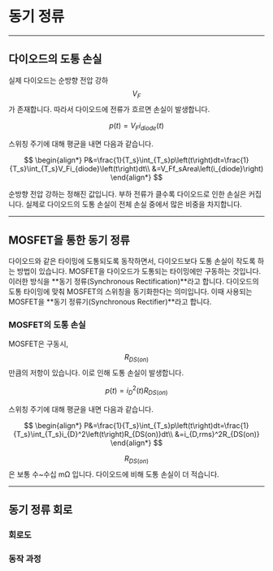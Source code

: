 # 동기 정류

---

## 다이오드의 도통 손실

실제 다이오드는 순방향 전압 강하$$V_F$$가 존재합니다.
따라서 다이오드에 전류가 흐르면 손실이 발생합니다.

$$
p\left(t\right)=V_Fi_{diode}\left(t\right)
$$

스위칭 주기에 대해 평균을 내면 다음과 같습니다.

$$
\begin{align*}
P&=\frac{1}{T_s}\int_{T_s}p\left(t\right)dt=\frac{1}{T_s}\int_{T_s}V_Fi_{diode}\left(t\right)dt\\
&=V_Ff_sArea\left(i_{diode}\right)
\end{align*}
$$

순방향 전압 강하는 정해진 값입니다.
부하 전류가 클수록 다이오드로 인한 손실은 커집니다.
실제로 다이오드의 도통 손실이 전체 손실 중에서 많은 비중을 차지합니다.

---

## MOSFET을 통한 동기 정류

다이오드와 같은 타이밍에 도통되도록 동작하면서, 다이오드보다 도통 손실이 작도록 하는 방법이 있습니다.
MOSFET을 다이오드가 도통되는 타이밍에만 구동하는 것입니다.
이러한 방식을 **동기 정류(Synchronous Rectification)**라고 합니다.
다이오드의 도통 타이밍에 맞춰 MOSFET의 스위칭을 동기화한다는 의미입니다.
이때 사용되는 MOSFET을 **동기 정류기(Synchronous Rectifier)**라고 합니다.

### MOSFET의 도통 손실

MOSFET은 구동시, $$R_{DS(on)}$$만큼의 저항이 있습니다.
이로 인해 도통 손실이 발생합니다.

$$
p\left(t\right)=i_{D}^2\left(t\right)R_{DS(on)}
$$

스위칭 주기에 대해 평균을 내면 다음과 같습니다.

$$
\begin{align*}
P&=\frac{1}{T_s}\int_{T_s}p\left(t\right)dt=\frac{1}{T_s}\int_{T_s}i_{D}^2\left(t\right)R_{DS(on)}dt\\
&=i_{D,rms}^2R_{DS(on)}
\end{align*}
$$

$$R_{DS(on)}$$은 보통 수~수십 mΩ 입니다.
다이오드에 비해 도통 손실이 더 적습니다.

---

## 동기 정류 회로

### 회로도

### 동작 과정
